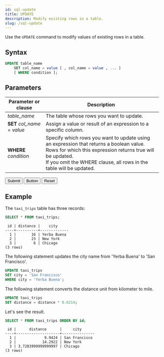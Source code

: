 ```yaml
---
id: sql-update
title: UPDATE
description: Modify existing rows in a table.
slug: /sql-update
---
```


Use the `UPDATE` command to modify values of existing rows in a table.

## Syntax

```sql
UPDATE table_name
    SET col_name = value [ , col_name = value , ... ]
    [ WHERE condition ];
```


## Parameters

|Parameter or clause        | Description           |
|---------------------------|-----------------------|
|*table_name*               |The table whose rows you want to update.|
|**SET** *col_name* = *value*  |Assign a value or result of an expression to a specific column.|
|**WHERE** *condition*      |Specify which rows you want to update using an expression that returns a boolean value. Rows for which this expression returns true will be updated. <br/> If you omit the WHERE clause, all rows in the table will be updated.|


<button type="submit">Submit</button>
<button type="button">Button</button>
<button type="reset">Reset</button>

## Example

The `taxi_trips` table has three records:

```sql
SELECT * FROM taxi_trips;
```
```
 id | distance |    city     
----+----------+-------------
  1 |       16 | Yerba Buena
  2 |       23 | New York
  3 |        6 | Chicago
(3 rows)
```

The following statement updates the city name from 'Yerba Buena' to 'San Francisco'.

```sql
UPDATE taxi_trips 
SET city = 'San Francisco' 
WHERE city = 'Yerba Buena';
```

The following statement converts the distance unit from kilometer to mile.

```sql
UPDATE taxi_trips 
SET distance = distance * 0.6214;
```

Let's see the result.

```sql
SELECT * FROM taxi_trips ORDER BY id;
```
```
 id |      distance      |     city      
----+--------------------+---------------
  1 |             9.9424 | San Francisco
  2 |            14.2922 | New York
  3 | 3.7283999999999997 | Chicago
(3 rows)
```
